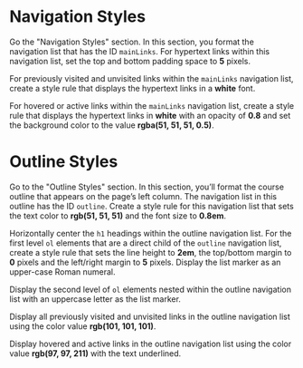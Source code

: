 # Navigation Styles

Go the "Navigation Styles" section. In this section, you format the navigation list that has the ID `mainLinks`. For hypertext links within this navigation list, set the top and bottom padding space to **5** pixels.

For previously visited and unvisited links within the `mainLinks` navigation list, create a style rule that displays the hypertext links in a **white** font.

For hovered or active links within the `mainLinks` navigation list, create a style rule that displays the hypertext links in **white** with an opacity of **0.8** and set the background color to the value **rgba(51, 51, 51, 0.5)**.

# Outline Styles

Go to the "Outline Styles" section. In this section, you’ll format the course outline that appears on the page’s left column. The navigation list in this outline has the ID `outline`. Create a style rule for this navigation list that sets the text color to **rgb(51, 51, 51)** and the font size to **0.8em**.

Horizontally center the `h1` headings within the outline navigation list. For the first level `ol` elements that are a direct child of the `outline` navigation list, create a style rule that sets the line height to **2em**, the top/bottom margin to **0** pixels and the left/right margin to **5** pixels. Display the list marker as an upper-case Roman numeral.

Display the second level of `ol` elements nested within the outline navigation list with an uppercase letter as the list marker.

Display all previously visited and unvisited links in the outline navigation list using the color value **rgb(101, 101, 101)**.

Display hovered and active links in the outline navigation list using the color value **rgb(97, 97, 211)** with the text underlined.
 